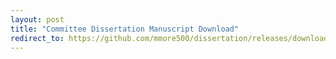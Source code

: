 ```yaml
---
layout: post
title: "Committee Dissertation Manuscript Download"
redirect_to: https://github.com/mmore500/dissertation/releases/download/v0.2.8/dissertation-manuscript.pdf
---
```

